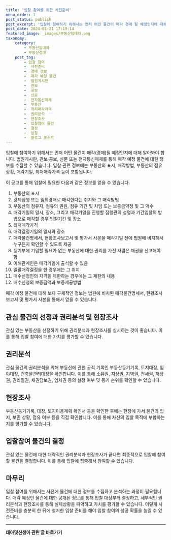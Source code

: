 ```yaml
---
title: '입찰 참여를 위한 사전준비'
menu_order: 1
post_status: publish
post_excerpt: '입찰에 참여하기 위해서는 먼저 어떤 물건이 매각 경매 될 예정인지에 대해 알아봐야 합니다. 법원게시판, 관보 공보, 신문 또는 전자통신매체를 통해 매각 예정 물건에 대한 정보를 수집할 수 있습니다. 입찰 관련 정보에는 부동산의 표시, 매각방법, 부동산의 점유 상황, 매각기일, 최저매각가격 등이 포함됩니다.'
post_date: 2024-01-21 17:19:14
featured_image: _images/부동산임대차.png
taxonomy:
    category:
        - 부동산임대차
        - 부동산경매
    post_tag:
        - 입찰 참여
        -  사전준비
        -  경매 정보
        -  매각 예정 물건
        -  법원게시판
        -  관보
        -  공보
        -  신문
        -  전자통신매체
        -  부동산
        -  최저매각가격
        -  권리분석
        -  현장조사
        -  입찰참여 물건
        -  결정
        -  입찰
        -  블로그 포스트
---
```



입찰에 참여하기 위해서는 먼저 어떤 물건이 매각(경매)될 예정인지에 대해 알아봐야 합니다. 법원게시판, 관보·공보, 신문 또는 전자통신매체를 통해 매각 예정 물건에 대한 정보를 수집할 수 있습니다. 입찰 관련 정보에는 부동산의 표시, 매각방법, 부동산의 점유 상황, 매각기일, 최저매각가격 등이 포함됩니다.

이 공고를 통해 입찰에 필요한 다음과 같은 정보를 얻을 수 있습니다.

1. 부동산의 표시
2. 강제집행 또는 임의경매로 매각한다는 취지와 그 매각방법
3. 부동산의 점유자, 점유의 권원, 점유 기간 및 차임 또는 보증금약정 및 그 액수
4. 매각기일의 일시, 장소, 그리고 매각기일을 진행할 집행관의 성명과 기간입찰의 방법으로 매각할 경우 입찰기간 및 장소
5. 최저매각가격
6. 매각결정기일의 일시와 장소
7. 매각물건명세서, 현황조사보고서 및 평가서 사본을 매각기일 전에 법원에 비치해서 누구든지 확인할 수 있도록 제공
8. 등기부에 기입할 필요가 없는 부동산에 대한 권리를 가진 사람은 채권을 신고해야 함
9. 이해관계인은 매각기일에 출석할 수 있음
10. 일괄매각결정을 한 경우에는 그 취지
11. 매수신청인의 자격을 제한하는 경우에는 그 제한의 내용
12. 매수신청의 보증금액과 보증제공방법

매각 예정 물건에 대해 보다 구체적인 정보는 법원에 비치된 매각물건명세서, 현황조사보고서 및 평가서 사본을 통해서 얻을 수 있습니다.

## 관심 물건의 선정과 권리분석 및 현장조사

관심 있는 부동산을 선정하기 위해 권리분석과 현장조사를 실시하는 것이 좋습니다. 이를 통해 입찰 참여에 대한 가치를 평가할 수 있습니다.

## 권리분석

관심 물건의 권리분석을 위해 부동산에 관한 공적 기록인 부동산등기기록, 토지대장, 임야대장, 건축물관리대장을 확인합니다. 이를 통해 소유권, 지상권, 지역권, 전세권, 저당권, 권리질권, 채권담보권, 임차권 등의 설정 여부 및 등기 순위를 확인할 수 있습니다.

## 현장조사

부동산등기기록, 대장, 토지이용계획 확인서 등을 확인한 후에는 현장에 가서 물건의 입지, 보존 상황, 점유 여부 등을 직접 확인합니다. 이를 통해 자신의 입찰 목적에 부합하는지를 평가할 수 있습니다.

## 입찰참여 물건의 결정

관심 있는 물건에 대한 대략적인 권리분석과 현장조사가 끝나면 최종적으로 입찰에 참여할 물건을 결정합니다. 이를 통해 입찰에 집중해서 참여할 수 있습니다.

## 마무리

입찰 참여를 위해서는 사전에 물건에 대한 정보를 수집하고 분석하는 과정이 필요합니다. 매각 예정인 물건에 대한 공개된 정보를 통해 입찰 대상부터 결정하고, 세부적인 권리분석과 현장조사를 통해 실제상황을 파악하고 가치를 평가할 수 있습니다. 이렇게 사전준비를 충분히 한 뒤에 철저한 입찰 준비를 해야 입찰 참여의 성공 확률을 높일 수 있습니다.
<!-- wp:separator -->
<hr class="wp-block-separator has-alpha-channel-opacity"/>
<!-- /wp:separator -->

<!-- wp:group {"backgroundColor":"base","layout":{"type":"constrained"}} -->
<div class="wp-block-group has-base-background-color has-background"><!-- wp:paragraph {"align":"center","fontSize":"medium"} -->
<p class="has-text-align-center has-large-font-size"><strong>태아및신생아 관련 글 바로가기</strong></p>
<!-- /wp:paragraph -->


<!-- wp:latest-posts
{"categories":[{"id":1496,"count":19,"description":"","link":"https://uknowlaw.com/category/%ed%83%9c%ec%95%84%eb%b0%8f%ec%8b%a0%ec%83%9d%ec%95%84/","name":"태아및신생아","slug":"태아및신생아","taxonomy":"category","parent":0,"meta":[],"_links":{"self":[{"href":"https://uknowlaw.com/wp-json/wp/v2/categories/1496"}],"collection":[{"href":"https://uknowlaw.com/wp-json/wp/v2/categories"}],"about":[{"href":"https://uknowlaw.com/wp-json/wp/v2/taxonomies/category"}],"wp:post_type":[{"href":"https://uknowlaw.com/wp-json/wp/v2/posts?categories=1496"}],"curies":[{"name":"wp","href":"https://api.w.org/{rel}","templated":true}]}}],"postsToShow":100,"excerptLength":28,"postLayout":"grid","columns":2,"featuredImageAlign":"left","featuredImageSizeSlug":"large","fontSize":"small"} /--></div>
<!-- /wp:group -->